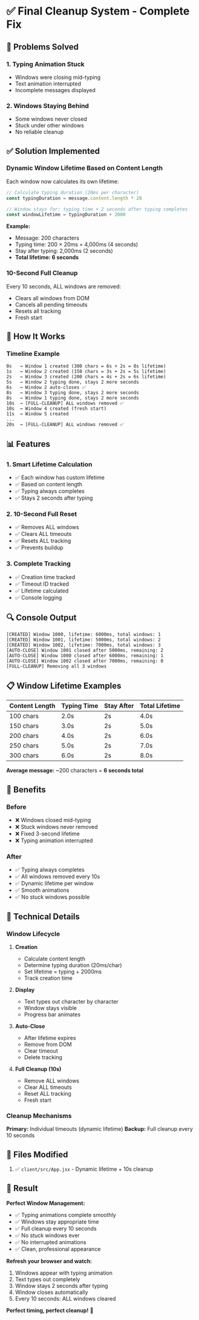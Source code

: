 # ✅ Final Cleanup System - Complete Fix

## 🐛 Problems Solved

### 1. **Typing Animation Stuck**
- Windows were closing mid-typing
- Text animation interrupted
- Incomplete messages displayed

### 2. **Windows Staying Behind**
- Some windows never closed
- Stuck under other windows
- No reliable cleanup

## ✅ Solution Implemented

### **Dynamic Window Lifetime Based on Content Length**

Each window now calculates its own lifetime:

```javascript
// Calculate typing duration (20ms per character)
const typingDuration = message.content.length * 20

// Window stays for: typing time + 2 seconds after typing completes
const windowLifetime = typingDuration + 2000
```

**Example:**
- Message: 200 characters
- Typing time: 200 × 20ms = 4,000ms (4 seconds)
- Stay after typing: 2,000ms (2 seconds)
- **Total lifetime: 6 seconds**

### **10-Second Full Cleanup**

Every 10 seconds, ALL windows are removed:
- Clears all windows from DOM
- Cancels all pending timeouts
- Resets all tracking
- Fresh start

## 🎯 How It Works

### Timeline Example

```
0s   → Window 1 created (300 chars = 6s + 2s = 8s lifetime)
1s   → Window 2 created (150 chars = 3s + 2s = 5s lifetime)
2s   → Window 3 created (200 chars = 4s + 2s = 6s lifetime)
5s   → Window 2 typing done, stays 2 more seconds
6s   → Window 2 auto-closes ✅
8s   → Window 3 typing done, stays 2 more seconds
8s   → Window 1 typing done, stays 2 more seconds
10s  → [FULL-CLEANUP] ALL windows removed ✅
10s  → Window 4 created (fresh start)
11s  → Window 5 created
...
20s  → [FULL-CLEANUP] ALL windows removed ✅
```

## 📊 Features

### 1. **Smart Lifetime Calculation**
- ✅ Each window has custom lifetime
- ✅ Based on content length
- ✅ Typing always completes
- ✅ Stays 2 seconds after typing

### 2. **10-Second Full Reset**
- ✅ Removes ALL windows
- ✅ Clears ALL timeouts
- ✅ Resets ALL tracking
- ✅ Prevents buildup

### 3. **Complete Tracking**
- ✅ Creation time tracked
- ✅ Timeout ID tracked
- ✅ Lifetime calculated
- ✅ Console logging

## 🔍 Console Output

```
[CREATED] Window 1000, lifetime: 6000ms, total windows: 1
[CREATED] Window 1001, lifetime: 5000ms, total windows: 2
[CREATED] Window 1002, lifetime: 7000ms, total windows: 3
[AUTO-CLOSE] Window 1001 closed after 5000ms, remaining: 2
[AUTO-CLOSE] Window 1000 closed after 6000ms, remaining: 1
[AUTO-CLOSE] Window 1002 closed after 7000ms, remaining: 0
[FULL-CLEANUP] Removing all 3 windows
```

## 📋 Window Lifetime Examples

| Content Length | Typing Time | Stay After | Total Lifetime |
|---------------|-------------|------------|----------------|
| 100 chars | 2.0s | 2s | 4.0s |
| 150 chars | 3.0s | 2s | 5.0s |
| 200 chars | 4.0s | 2s | 6.0s |
| 250 chars | 5.0s | 2s | 7.0s |
| 300 chars | 6.0s | 2s | 8.0s |

**Average message:** ~200 characters = **6 seconds total**

## 🎯 Benefits

### Before
- ❌ Windows closed mid-typing
- ❌ Stuck windows never removed
- ❌ Fixed 3-second lifetime
- ❌ Typing animation interrupted

### After
- ✅ Typing always completes
- ✅ All windows removed every 10s
- ✅ Dynamic lifetime per window
- ✅ Smooth animations
- ✅ No stuck windows possible

## 🔧 Technical Details

### Window Lifecycle

1. **Creation**
   - Calculate content length
   - Determine typing duration (20ms/char)
   - Set lifetime = typing + 2000ms
   - Track creation time

2. **Display**
   - Text types out character by character
   - Window stays visible
   - Progress bar animates

3. **Auto-Close**
   - After lifetime expires
   - Remove from DOM
   - Clear timeout
   - Delete tracking

4. **Full Cleanup (10s)**
   - Remove ALL windows
   - Clear ALL timeouts
   - Reset ALL tracking
   - Fresh start

### Cleanup Mechanisms

**Primary:** Individual timeouts (dynamic lifetime)
**Backup:** Full cleanup every 10 seconds

## 📁 Files Modified

1. ✅ `client/src/App.jsx` - Dynamic lifetime + 10s cleanup

## 🚀 Result

**Perfect Window Management:**
- ✅ Typing animations complete smoothly
- ✅ Windows stay appropriate time
- ✅ Full cleanup every 10 seconds
- ✅ No stuck windows ever
- ✅ No interrupted animations
- ✅ Clean, professional appearance

**Refresh your browser and watch:**
1. Windows appear with typing animation
2. Text types out completely
3. Window stays 2 seconds after typing
4. Window closes automatically
5. Every 10 seconds: ALL windows cleared

**Perfect timing, perfect cleanup!** 🎉
